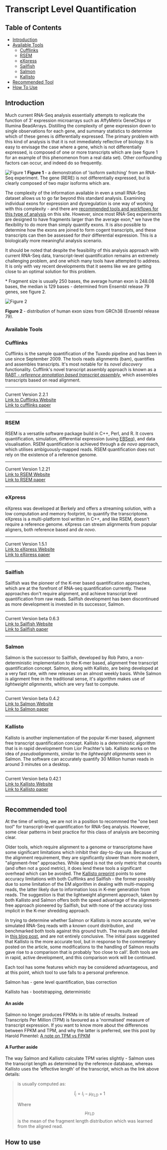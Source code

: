 # Transcript Level Quantification

## Table of Contents

* [Introduction](#introduction)
* [Available Tools](#available-tools)
  * [Cufflinks](#cufflinks)
  * [RSEM](#rsem)
  * [eXpress](#express)
  * [Sailfish](#sailfish)
  * [Salmon](#salmon)
  * [Kallisto](#kallisto)
* [Recommended Tool](#recommended-tool)
* [How To Use](#how-to-use)

## Introduction

Much current RNA-Seq analysis essentially attempts to replicate the function of
3' expression microarrays such as AffyMetrix GeneChips or Illumina BeadArrays. Distilling the complexity of gene expression down to single observations for each gene, and summary statistics to determine which of these genes is differentially expressed. The primary problem with this kind of analysis is that it is not immediately reflective of biology. It is easy to envisage the case where a gene, which is not differentially expressed, is composed of one or more transcripts which are (see figure 1 for an example of this phenomenon from a real data set). Other confounding factors can occur, and indeed do so frequently.

![Figure 1][fig1]
**Figure 1** - a demonstration of 'isoform switching' from an RNA-Seq experiment. The gene (RERE) is not differentially expressed, but is clearly composed of two major isoforms which are.

The complexity of the information available in even a small RNA-Seq dataset allows us to go far beyond this standard analysis. Examining individual exons for expression and dysregulation is one way of working with this complexity - and there are [recommended tools and workflows for this type of analysis][exon] on this site. However, since most RNA-Seq experiments are designed to have fragments larger than the average exon,* we have the flexibility to do more than simply quantify exons. It is also possible to determine how the exons are joined to form cogent transcripts, and these transcripts can then be assessed for *their* differential expression. This is a biologically more meaningful analysis scenario.

It should be noted that despite the feasibility of this analysis approach with current RNA-Seq data, transcript-level quantification remains an extremely challenging problem, and one which many tools have attempted to address. It is only with vey recent developments that it seems like we are getting close to an optimal solution for this problem.

\* Fragment size is usually 250 bases, the average human exon is 248.08 bases, the median is 129 bases - determined from Ensembl release 79 genes, see figure 2.

![Figure 2][fig2]

**Figure 2** - distribution of human exon sizes from GRCh38 (Ensembl release 79).

### Available Tools

### Cufflinks

Cufflinks is the sample quantification of the Tuxedo pipeline and has been in use since September 2009. The tools reads alignments (bam), quantifies and assembles transcripts. It's most notable for its _novel discovery_ functionality. Cufflink's novel transcript assembly approach is known as a [RABT - _reference annotation based transcript assembly_][rabt_assembly], which assembles transcripts based on read alignment.
___
Current Version 2.2.1  
[Link to Cufflinks Website][cufflinks_site]  
[Link to cufflinks paper][cufflinks]
___


### RSEM

RSEM is a versatile software package build in C++, Perl, and R. It covers quantification, simulation, differential expression (using [EBSeq][ebseq]), and data visualisation. RSEM quantification is achieved through a _de novo_ approach, which utilises ambiguously-mapped reads. RSEM quantification does not rely on the existence of a reference genome.
___
Current Version 1.2.21  
[Link to RSEM Website][rsem_site]  
[Link to RSEM paper][rsem]
___


### eXpress

eXpress was developed at Berkely and offers a streaming solution, with a low computation and memory footprint, to quantify the transcriptome. eXpress is a multi-platform tool written in C++, and like RSEM, doesn't require a reference genome. eXpress can stream alignments from popular aligners, both reference based and _de novo_.
___
Current Version 1.5.1  
[Link to eXpress Website][express_site]  
[Link to eXpress paper][express]
___


### Sailfish

Sailfish was the pioneer of the K-mer based quantification approaches, which are at the forefront of RNA-seq quantification currently. These approaches don't require alignment, and achieve transcript level quantification from raw reads. Sailfish development has been discontinued as more development is invested in its successor, Salmon.
___
Current Version beta 0.6.3  
[Link to Sailfish Website][sailfish_site]  
[Link to Sailfish paper][sailfish]
___


### Salmon

Salmon is the successor to Sailfish, developed by Rob Patro, a non-deterministic implementation to the K-mer based, alignment free transcript quantification concept. Salmon, along with Kallisto, are being developed at a very fast rate, with new releases on an almost weekly basis. While Salmon is alignment free in the traditional sense, it's algorithm makes use of _lightweight alignments_, which are very fast to compute.
___
Current Version beta 0.4.2  
[Link to Salmon Website][salmon_site]  
[Link to Salmon paper][salmon]
___


### Kallisto

Kallisto is another implementation of the popular K-mer based, alignment free transcript quantification concept. Kallisto is a deterministic algorithm that is in rapid development from Lior Prachter's lab. Kallisto works on the idea of _pseudoalignments_, similar to the _lightweight alignments_ seen in Salmon. The software can accurately quantify 30 Million human reads in around 3 minutes on a desktop.
___
Current Version beta 0.42.1  
[Link to Kallisto Website][kallisto_site]  
[Link to Kallisto paper][kallisto]
___


## Recommended tool

At the time of writing, we are not in a position to recommned the "one best tool" for transcript-level quantification for RNA-Seq analysis. However, some clear patterns in best practice for this class of analysis are becoming clear.

Older tools, which require alignment to a genome or transcriptome have some significant limitations which inhibit their day-to-day use. Because of the alignment requirement, they are significantly slower than more modern, "alignment-free" approaches. While speed is not the only metric that counts (and often not a good metric), it does lend these tools a significant overhead which can be avoided. The [Kallisto preprint][kallisto] points to some accuracy limitations with both Cufflinks and Sailfish - the former possibly due to some limitation of the EM algorithm in dealing with multi-mapping reads, the latter likely due to information loss in K-mer generation from reads. The suggestion is that the lightweight alignment approach, taken by both Kallisto and Salmon offers both the speed advantage of the alignment-free approach pioneered by Sailfish, but with none of the accuracy loss implicit in the K-mer shredding approach.

In trying to determine whether Salmon or Kallisto is more accurate, we've simulated RNA-Seq reads with a known count distribution, and benchmarked both tools against this ground truth. The results are detailed in [this blog post][simon-blog], and are not entirely conclusive. The initial pass suggested that Kallisto is the more accurate tool, but in response to the commentary posted on the article, some modifications to the handling of Salmon results gave rise to a comparison that is probably 'too close to call'. Both tools are in rapid, active development, and this comparison work will be continued.

Each tool has some features which may be considered advantageous, and at this point, which tool to use falls to a personal preference.

Salmon has - gene level quantification, bias correction

Kallisto has - bootstrapping, deterministic


#### An aside

Salmon no longer produces FPKMs in its table of results. Instead Transcripts Per Million (TPM) is favoured as a 'normalised' measure of transcript expression. If you want to know more about the differences between FPKM and TPM, and why the latter is preferred, see this post by Harold Pimentel: [A note on TPM vs FPKM][tpm]

#### A Further aside

The way Salmon and Kallisto calculate TPM varies slightly - Salmon uses the transcript length as determined by the reference database, whereas Kallisto uses the 'effective length' of the transcript, which as the link above details:

> is usually computed as:
>
> $$\widetilde{l}_i = l_i - \mu_{FLD} + 1$$
>
>Where $$\mu_{FLD}$$ is the mean of the fragment length distribution which was learned from the aligned read.

## How to use



 [tpm]: https://haroldpimentel.wordpress.com/2014/05/08/what-the-fpkm-a-review-rna-seq-expression-units/
 [cufflinks]: http://www.nature.com/nbt/journal/v31/n1/full/nbt.2450.html
 [rsem]: http://www.biomedcentral.com/1471-2105/12/323/abstract
 [express]: http://www.nature.com/nmeth/journal/v10/n1/full/nmeth.2251.html
 [sailfish]: http://www.nature.com/nbt/journal/v32/n5/full/nbt.2862.html
 [salmon]: http://thereisntone.com/
 [kallisto]: http://arxiv.org/abs/1505.02710
 [exon]: ../exon-level
 [fig1]: figure-1.png
 [fig2]: figure-2.png
 [rabt_assembly]:http://bioinformatics.oxfordjournals.org/content/27/17/2325.full
 [cufflinks_site]:http://cole-trapnell-lab.github.io/cufflinks/
 [rsem_site]:http://deweylab.biostat.wisc.edu/rsem/
 [ebseq]:http://bioinformatics.oxfordjournals.org/content/29/8/1035.full
 [express_site]:http://bio.math.berkeley.edu/eXpress/
 [sailfish_site]:http://www.cs.cmu.edu/~ckingsf/software/sailfish/index.html
 [salmon_site]:https://github.com/COMBINE-lab/salmon
 [kallisto_site]:https://github.com/pachterlab/kallisto
 [simon-blog]:http://sjcockell.me/2015/05/18/alignment-free-transcriptome-quantification/

